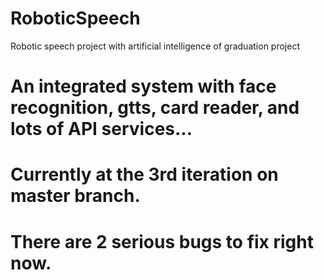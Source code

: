 # RoboticSpeech
Robotic speech project with artificial intelligence of graduation project

# An integrated system with face recognition, gtts, card reader, and lots of API services...

# Currently at the 3rd iteration on master branch.

# There are 2 serious bugs to fix right now.



